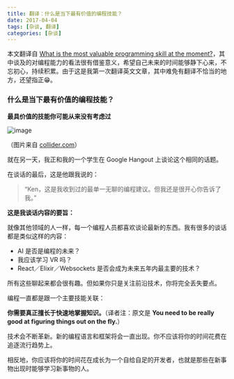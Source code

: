 ```yaml
---
title: 翻译：什么是当下最有价值的编程技能？
date: 2017-04-04
tags: [杂谈, 翻译]
categories: [杂谈]
---
```


本文翻译自 [What is the most valuable programming skill at the moment?](https://www.quora.com/What-is-the-most-valuable-programming-skill-at-the-moment)，其中谈及的对编程能力的看法很有借鉴意义，希望自己未来的时间能够静下心来，不忘初心，持续积累。由于这是我第一次翻译英文文章，其中难免有翻译不恰当的地方，还望指正😁。

### 什么是当下最有价值的编程技能？

**最具价值的技能你可能从来没有考虑过**

![image](https://qph.ec.quoracdn.net/main-qimg-2935deaa6e09f6dc1ada13980a267786-p)

（图片来自 [collider.com](http://collider.com/matt-damon-on-the-martian-his-break-from-acting-and-more/)）

就在另一天，我正和我的一个学生在 Google Hangout 上谈论这个相同的话题。

在谈话的最后，这是他跟我说的：

> “Ken，这是我收到过的最单一无聊的编程建议。但我还是很开心你告诉了我。”

**这是我谈话内容的要旨：**

就像其他领域的人一样，每一个编程人员都喜欢谈论最新的东西。我有很多的谈话都是类似这样的内容：

+ AI 是否是编程的未来？
+ 我应该学习 VR 吗？
+ React／Elixir／Websockets 是否会成为未来五年内最主要的技术？

所有这些聊起来都会很有趣。但如果你只是关注前沿技术，你将完全丢失要点。

编程一直都是跟一个主要技能关联：

**你需要真正擅长于快速地掌握知识。**（译者注：原文是 **You need to be really good at figuring things out on the fly.**）

技术会不断革新。新的编程语言和框架将会一直出现。你不应该将你的时间花费在追逐流行趋势上。

相反地，你应该将你的时间花在成长为一个自给自足的开发者，也就是那些在新事物出现时能够学习新事物的人。